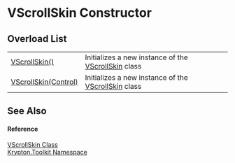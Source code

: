 # VScrollSkin Constructor


## Overload List
<table>
<tr>
<td><a href="149307fd-9684-6873-e42c-d054b2c4240a.md">VScrollSkin()</a></td>
<td>Initializes a new instance of the <a href="c9914e76-d147-debc-3e3a-8f31590bdb6a.md">VScrollSkin</a> class</td></tr>
<tr>
<td><a href="dd98fe6c-e2e6-70ac-e4d9-dcaf38b524de.md">VScrollSkin(Control)</a></td>
<td>Initializes a new instance of the <a href="c9914e76-d147-debc-3e3a-8f31590bdb6a.md">VScrollSkin</a> class</td></tr>
</table>

## See Also


#### Reference
<a href="c9914e76-d147-debc-3e3a-8f31590bdb6a.md">VScrollSkin Class</a>  
<a href="79d2eac2-21f4-54ff-7552-b20c33c30600.md">Krypton.Toolkit Namespace</a>  

